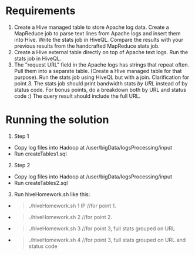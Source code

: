 # Requirements
1. Create a Hive managed table to store Apache log data.
Create a MapReduce job to parse text lines from Apache logs and insert them into Hive.
Write the stats job in HiveQL.
Compare the results with your previous results from the handcrafted MapReduce stats job.
2. Create a Hive external table directly on top of Apache text logs.
Run the stats job in HiveQL.
3. The "request URL" field in the Apache logs has strings that repeat often. Pull them into a separate table. (Create a Hive managed table for that purpose). Run the stats job using HiveQL but with a join.
Clarification for point 3. The stats job should print bandwidth stats _by URL_ instead of by status code. For bonus points, do a breakdown both by URL and status code :) The query result should include the full URL.

# Running the solution
1. Step 1
  * Copy log files into Hadoop at /user/bigData/logsProcessing/input
  * Run createTables1.sql
2. Step 2
  * Copy log files into Hadoop at /user/bigData/logsProcessing/input
  * Run createTables2.sql
3. Run hiveHomework.sh like this:
  * > ./hiveHomework.sh 1 IP //for point 1.
  * > ./hiveHomework.sh 2 //for point 2.
  * > ./hiveHomework.sh 3 //for point 3, full stats grouped on URL
  * > ./hiveHomework.sh 4 //for point 3, full stats grouped on URL and status code
